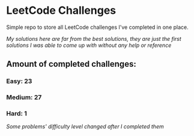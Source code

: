 
# LeetCode Challenges

Simple repo to store all LeetCode challenges I've completed in one place.

<i>My solutions here are far from the best solutions, they are just the first solutions I was able to come up with without any help or reference</i>

## Amount of completed challenges:

### Easy: 23

### Medium: 27

### Hard: 1

<i>Some problems' difficulty level changed after I completed them</i>
